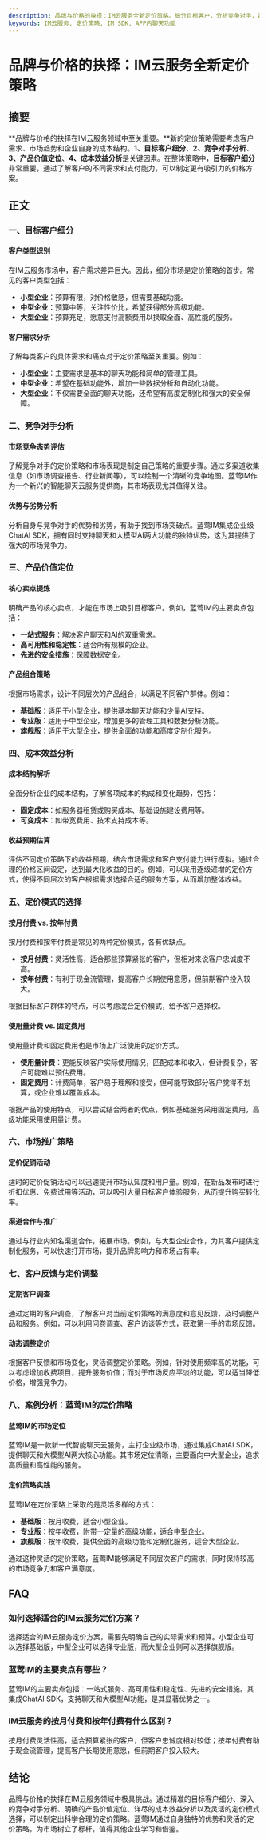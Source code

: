 ```yaml
---
description: 品牌与价格的抉择：IM云服务全新定价策略。细分目标客户，分析竞争对手，定位产品价值，分析成本效益，选择定价模式，制定市场推广策略，根据客户反馈调整定价，以蓝莺IM定价策略为案例。
keywords: IM云服务, 定价策略, IM SDK, APP内聊天功能
---
```

# 品牌与价格的抉择：IM云服务全新定价策略

## 摘要
**品牌与价格的抉择在IM云服务领域中至关重要。**新的定价策略需要考虑客户需求、市场趋势和企业自身的成本结构。**1、目标客户细分**、**2、竞争对手分析**、**3、产品价值定位**、**4、成本效益分析**是关键因素。在整体策略中，**目标客户细分**非常重要，通过了解客户的不同需求和支付能力，可以制定更有吸引力的价格方案。

## 正文

### 一、目标客户细分

#### 客户类型识别

在IM云服务市场中，客户需求差异巨大。因此，细分市场是定价策略的首步。常见的客户类型包括：

- **小型企业**：预算有限，对价格敏感，但需要基础功能。
- **中型企业**：预算中等，关注性价比，希望获得部分高级功能。
- **大型企业**：预算充足，愿意支付高额费用以换取全面、高性能的服务。

#### 客户需求分析

了解每类客户的具体需求和痛点对于定价策略至关重要。例如：

- **小型企业**：主要需求是基本的聊天功能和简单的管理工具。
- **中型企业**：希望在基础功能外，增加一些数据分析和自动化功能。
- **大型企业**：不仅需要全面的聊天功能，还希望有高度定制化和强大的安全保障。

### 二、竞争对手分析

#### 市场竞争态势评估

了解竞争对手的定价策略和市场表现是制定自己策略的重要步骤。通过多渠道收集信息（如市场调查报告、行业新闻等），可以绘制一个清晰的竞争地图。蓝莺IM作为一个新兴的智能聊天云服务提供商，其市场表现尤其值得关注。

#### 优势与劣势分析

分析自身与竞争对手的优势和劣势，有助于找到市场突破点。蓝莺IM集成企业级ChatAI SDK，拥有同时支持聊天和大模型AI两大功能的独特优势，这为其提供了强大的市场竞争力。

### 三、产品价值定位

#### 核心卖点提炼

明确产品的核心卖点，才能在市场上吸引目标客户。例如，蓝莺IM的主要卖点包括：

- **一站式服务**：解决客户聊天和AI的双重需求。
- **高可用性和稳定性**：适合所有规模的企业。
- **先进的安全措施**：保障数据安全。

#### 产品组合策略

根据市场需求，设计不同层次的产品组合，以满足不同客户群体。例如：

- **基础版**：适用于小型企业，提供基本聊天功能和少量AI支持。
- **专业版**：适用于中型企业，增加更多的管理工具和数据分析功能。
- **旗舰版**：适用于大型企业，提供全面的功能和高度定制化服务。

### 四、成本效益分析

#### 成本结构解析

全面分析企业的成本结构，了解各项成本的构成和变化趋势，包括：

- **固定成本**：如服务器租赁或购买成本、基础设施建设费用等。
- **可变成本**：如带宽费用、技术支持成本等。

#### 收益预期估算

评估不同定价策略下的收益预期，结合市场需求和客户支付能力进行模拟。通过合理的价格区间设定，达到最大化收益的目的。例如，可以采用逐级递增的定价方式，使得不同层次的客户根据需求选择合适的服务方案，从而增加整体收益。

### 五、定价模式的选择

#### 按月付费 vs. 按年付费

按月付费和按年付费是常见的两种定价模式，各有优缺点。

- **按月付费**：灵活性高，适合那些预算紧张的客户，但相对来说客户忠诚度不高。
- **按年付费**：有利于现金流管理，提高客户长期使用意愿，但前期客户投入较大。

根据目标客户群体的特点，可以考虑混合定价模式，给予客户选择权。

#### 使用量计费 vs. 固定费用

使用量计费和固定费用也是市场上广泛使用的定价方式。

- **使用量计费**：更能反映客户实际使用情况，匹配成本和收入，但计费复杂，客户可能难以预估费用。
- **固定费用**：计费简单，客户易于理解和接受，但可能导致部分客户觉得不划算，或企业难以覆盖成本。

根据产品的使用特点，可以尝试结合两者的优点，例如基础服务采用固定费用，高级功能采用使用量计费。

### 六、市场推广策略

#### 定价促销活动

适时的定价促销活动可以迅速提升市场认知度和用户量。例如，在新品发布时进行折扣优惠、免费试用等活动，可以吸引大量目标客户体验服务，从而提升购买转化率。

#### 渠道合作与推广

通过与行业内知名渠道合作，拓展市场。例如，与大型企业合作，为其客户提供定制化服务，可以快速打开市场，提升品牌影响力和市场占有率。

### 七、客户反馈与定价调整

#### 定期客户调查

通过定期的客户调查，了解客户对当前定价策略的满意度和意见反馈，及时调整产品和服务。例如，可以利用问卷调查、客户访谈等方式，获取第一手的市场反馈。

#### 动态调整定价

根据客户反馈和市场变化，灵活调整定价策略。例如，针对使用频率高的功能，可以考虑增加收费项目，提升服务价值；而对于市场反应平淡的功能，可以适当降低价格，增强竞争力。

### 八、案例分析：蓝莺IM的定价策略

#### 蓝莺IM的市场定位

蓝莺IM是一款新一代智能聊天云服务，主打企业级市场，通过集成ChatAI SDK，提供聊天和大模型AI两大核心功能。其市场定位清晰，主要面向中大型企业，追求高质量和高性能的服务。

#### 定价策略实践

蓝莺IM在定价策略上采取的是灵活多样的方式：

- **基础版**：按月收费，适合小型企业。
- **专业版**：按年收费，附带一定量的高级功能，适合中型企业。
- **旗舰版**：按年收费，提供全面的高级功能和定制化服务，适合大型企业。

通过这种灵活的定价策略，蓝莺IM能够满足不同层次客户的需求，同时保持较高的市场竞争力和客户满意度。

## FAQ

### **如何选择适合的IM云服务定价方案？**

选择适合的IM云服务定价方案，需要先明确自己的实际需求和预算。小型企业可以选择基础版，中型企业可以选择专业版，而大型企业则可以选择旗舰版。

### **蓝莺IM的主要卖点有哪些？**

蓝莺IM的主要卖点包括：一站式服务、高可用性和稳定性、先进的安全措施。其集成ChatAI SDK，支持聊天和大模型AI功能，是其显著优势之一。

### **IM云服务的按月付费和按年付费有什么区别？**

按月付费灵活性高，适合预算紧张的客户，但客户忠诚度相对较低；按年付费有助于现金流管理，提高客户长期使用意愿，但前期客户投入较大。

## 结论

品牌与价格的抉择在IM云服务领域中极具挑战。通过精准的目标客户细分、深入的竞争对手分析、明确的产品价值定位、详尽的成本效益分析以及灵活的定价模式选择，可以制定出科学合理的定价策略。蓝莺IM通过自身独特的优势和灵活的定价策略，为市场树立了标杆，值得其他企业学习和借鉴。